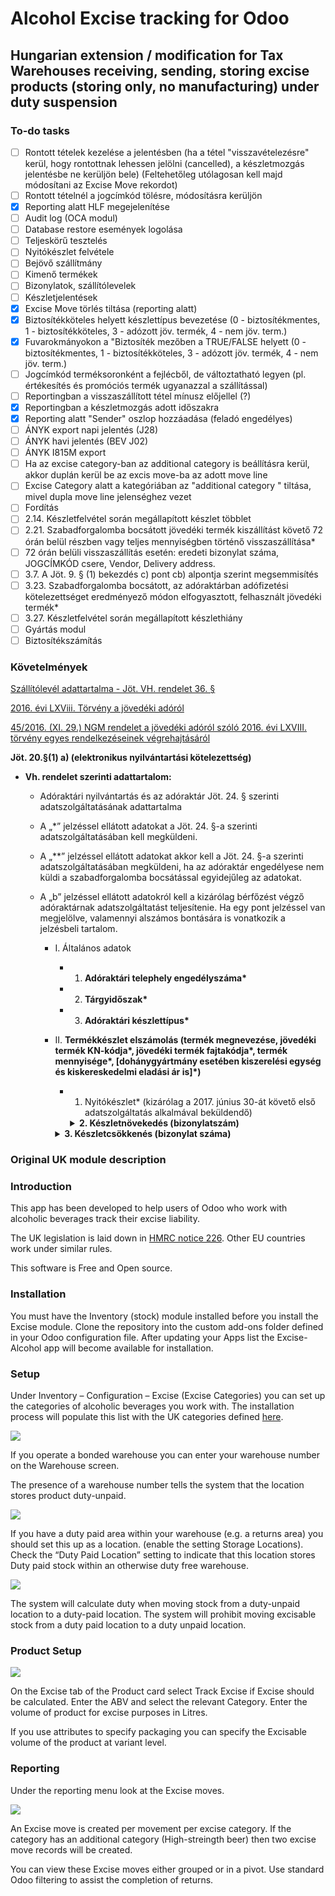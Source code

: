 # Alcohol Excise tracking for Odoo
 
## Hungarian extension / modification for Tax Warehouses receiving, sending, storing excise products (storing only, no manufacturing) under duty suspension

### To-do tasks

- [ ] Rontott tételek kezelése a jelentésben (ha a tétel "visszavételezésre" kerül, hogy rontottnak lehessen jelölni (cancelled), a készletmozgás jelentésbe ne kerüljön bele)
    (Feltehetőleg utólagosan kell majd módosítani az Excise Move rekordot)
- [ ] Rontott tételnél a jogcímkód tölésre, módosításra kerüljön
- [x] Reporting alatt HLF megejelenítése
- [ ] Audit log (OCA modul)
- [ ] Database restore események logolása
- [ ] Teljeskörű tesztelés
- [ ] Nyitókészlet felvétele
- [ ] Bejövő szállítmány
- [ ] Kimenő termékek
- [ ] Bizonylatok, szállítólevelek
- [ ] Készletjelentések
- [x] Excise Move törlés tiltása (reporting alatt)
- [x] Biztosítékköteles helyett készlettípus bevezetése (0 - biztosítékmentes, 1 - biztosítékköteles, 3 - adózott jöv. termék, 4 - nem jöv. term.)
- [x] Fuvarokmányokon a "Biztosíték mezőben a TRUE/FALSE helyett (0 - biztosítékmentes, 1 - biztosítékköteles, 3 - adózott jöv. termék, 4 - nem jöv. term.)
- [ ] Jogcímkód terméksoronként a fejlécből, de változtatható legyen (pl. értékesítés és promóciós termék ugyanazzal a szállítással)
- [ ] Reportingban a visszaszállított tétel mínusz előjellel (?)
- [x] Reportingban a készletmozgás adott időszakra
- [x] Reporting alatt "Sender" oszlop hozzáadása (feladó engedélyes)
- [ ] ÁNYK export napi jelentés (J28)
- [ ] ÁNYK havi jelentés (BEV J02)
- [ ] ÁNYK I815M export
- [ ] Ha az excise category-ban az additional category is beállításra kerül, akkor duplán kerül be az excis move-ba az adott move line
- [ ] Excise Category alatt a kategóriában az "additional category " tiltása, mivel dupla move line jelenséghez vezet
- [ ] Fordítás
- [ ] 2.14. Készletfelvétel során megállapított készlet többlet
- [ ] 2.21. Szabadforgalomba bocsátott jövedéki termék kiszállítást követő 72 órán belül részben vagy teljes mennyiségben történő visszaszállítása*
- [ ] 72 órán belüli visszaszállítás esetén: eredeti bizonylat száma, JOGCÍMKÓD csere, Vendor, Delivery address.
- [ ] 3.7. A Jöt. 9. § (1) bekezdés c) pont cb) alpontja szerint megsemmisítés
- [ ] 3.23. Szabadforgalomba bocsátott, az adóraktárban adófizetési kötelezettséget eredményező módon elfogyasztott, felhasznált jövedéki termék*
- [ ] 3.27. Készletfelvétel során megállapított készlethiány
- [ ] Gyártás modul
- [ ] Biztosítékszámítás

### Követelmények

[Szállítólevél adattartalma - Jöt. VH. rendelet 36. §](https://net.jogtar.hu/jogszabaly?docid=a1600045.ngm)
    
[2016. évi LXViii. Törvény a jövedéki adóról](https://net.jogtar.hu/jogszabaly?docid=a1600068.tv)

[45/2016. (XI. 29.) NGM rendelet a jövedéki adóról szóló 2016. évi LXVIII. törvény egyes rendelkezéseinek végrehajtásáról](https://net.jogtar.hu/jogszabaly?docid=a1600045.ngm)

__Jöt. 20.§(1) a) (elektronikus nyilvántartási kötelezettség)__

- __Vh. rendelet szerinti adattartalom:__


   - Adóraktári nyilvántartás és az adóraktár Jöt. 24. § szerinti adatszolgáltatásának adattartalma

    -   A „*” jelzéssel ellátott adatokat a Jöt. 24. §-a szerinti adatszolgáltatásában kell megküldeni.
    -   A „**” jelzéssel ellátott adatokat akkor kell a Jöt. 24. §-a szerinti adatszolgáltatásában megküldeni, ha az adóraktár engedélyese nem küldi a szabadforgalomba bocsátással egyidejűleg az adatokat.

    -   A „b” jelzéssel ellátott adatokról kell a kizárólag bérfőzést végző adóraktárnak adatszolgáltatást teljesítenie. Ha egy pont jelzéssel van megjelölve, valamennyi alszámos bontására is vonatkozik a jelzésbeli tartalom.

        -   I. Általános adatok

            -   1. __Adóraktári telephely engedélyszáma*__

            -   2. __Tárgyidőszak*__

            -   3. __Adóraktári készlettípus*__

        -   II. __Termékkészlet elszámolás (termék megnevezése, jövedéki termék KN-kódja*, jövedéki termék fajtakódja*, termék mennyisége*, [dohánygyártmány esetében kiszerelési egység és kiskereskedelmi eladási ár is]*)__

            -   1. Nyitókészlet* (kizárólag a 2017. június 30-át követő első adatszolgáltatás alkalmával beküldendő)
                <details>    
                   <summary><b>2. Készletnövekedés (bizonylatszám)</b></summary>
                    
                -   2.1. *  Előállított jövedéki termék*
                    -   2.1.1. Bioetanol esetében az alábbi bontásban
                        -   2.1.1.1. EU termelésű alapanyagból fenntarthatósági igazolással rendelkezik
                        -   2.1.1.2. EU termelésű alapanyagból fenntarthatósági igazolással nem rendelkezik
                        -   2.1.1.3. Harmadik országban termelt alapanyagból fenntarthatósági igazolással rendelkezik
                        -   2.1.1.4. Harmadik országban termelt alapanyagból fenntarthatósági igazolással nem rendelkezik

                    -   2.1.2. A Jöt. 3. § (3) bekezdés 22. pontja szerint sörnek minősülő, erjesztést követően előállított még nem késztermék
                -   2.2. Cigarettán kívüli dohánygyártmány Jöt. 77. § (3) bekezdés b) pontja szerinti zárjegy eltávolítás utáni készletre vétele*
                -   2.3. *  Előállított nem jövedéki termék és az adófizetési kötelezettség alól mentesült jövedéki termék
                    -   2.3.1. Jöt. 133. § (1) bekezdés e) pontja szerinti gyógyszer, gyógyhatású készítmény, gyógyszeranyag, intermedier*
                    -   2.3.2. Jöt. 133. § (1) bekezdés f) pontja szerinti ecet*
                    -   2.3.3. Jöt. 133. § (1) bekezdés g) pontja szerinti aroma*
                    -   2.3.4. Jöt. 133. § (1) bekezdés h) pontja szerinti csokoládé és egyéb élelmiszer*
                    -   2.3.5. Jöt. 133. § (1) bekezdés i) pontja szerinti vegyipari, kozmetikai és egyéb, nem emberi fogyasztásra szolgáló termék*
                    -   2.3.6. Jöt. 133. § (1) bekezdés k) pontja szerinti teljesen denaturált alkohol*
                    -   2.3.7. Előállított ETBE*
                    -   2.3.8. Jöt. 112. § (1) bekezdés cb) pontja szerinti termék*
                    -   2.3.9. Jövedéki termék előállításához alapanyagként szolgáló nem jövedéki termék
                -   2.4. Adófizetési kötelezettség alóli mentesülés kapcsán keletkezett, jövedéki terméknek minősülő melléktermék, hulladék
                -   2.5. Adófelfüggesztési eljárás keretében átvett jövedéki termék
                    -   2.5.1. saját adóraktárból
                    -   2.5.2. __nem saját adóraktárból__
                    -   2.5.3. __tagállamból__
                    -   2.5.4. __bejegyzett feladótól__
                    -   2.5.5. adófelfüggesztési eljárás keretében történő szállításból visszaszállított
                -   2.6. __*  Adófelfüggesztési eljárás keretében átvett csendes és habzóbor*__
                    -   2.6.1. Egyszerűsített adóraktártól
                    -   2.6.2. Kisüzemi bortermelőtől
                    -   2.6.3. Másik tagállamból a Jöt. 51. §-a szerint
                -   2.7. Adóraktárban importált jövedéki termék
                -   2.8. Légijárműből lefejtett, adóraktárba szállított repülőgép-üzemanyag*
                -   2.9. Terméktávvezeték adóraktártól vagy adóraktárnak nem minősülő csővezetékes szállításból átvett energiatermék*
                -   2.10. A Jöt. 12. § h) pontja szerinti jövedéki termék visszavétele*
                -   2.11. Bérfőzetőtől a párlat kiadása nélkül, adózatlanul megvásárolt mennyiség*
                -   2.12. __Beszerzett nem jövedéki termék__
                -   2.13. Mintaként vett, de fel nem használt termék*
                -   2.14. <span style="color:red">Készletfelvétel során megállapított készlet többlet</span>
                    -   2.14.1. az állami adó- és vámhatóság jelenlétében
                    -   2.14.2. nem az állami adó- és vámhatóság jelenlétében*
                -   2.15. Termékkészlet átvezetése biztosítékköteles készletből a Jöt. 21. § (4) bekezdés a) és b) pontja szerinti termékkészletbe (növekedés)*
                -   2.16. Termékkészlet átvezetése a Jöt. 21. § (4) bekezdés a) és b) pontja szerinti termékkészletből biztosítékköteles készletbe (növekedés)*
                -   2.17. __*  Magánfőzőtől átvett párlat*__
                -   2.18. Bérfőzetőtől átvett adózott párlat*
                -   2.19. *  Szabadforgalomból átvett*
                    -   2.19.1. az adóraktár engedélyese által belföldön szabadforgalomba bocsátott jövedéki termék
                    -   2.19.2. egyéb jövedéki termék
                -   2.20. Dohánygyártmány kiskereskedelmi eladási ár változása miatti készletátvezetése (növekedés)*
                -   2.21. <span style="color:red">Szabadforgalomba bocsátott jövedéki termék kiszállítást követő 72 órán belül részben vagy teljes mennyiségben történő visszaszállítása*</span>
                -   2.22. Adózott termék átvétele saját adóraktárból*
                -   2.23. Jövedéki termék átvezetése KN-kód vagy fajtkód változása esetén (növekedés)*
                -   2.24. *  A Jöt. 9. § (1) bekezdés a) pontja szerint értékesített jövedéki termék kiszállítást követő 72 órán belül részben vagy teljes mennyiségben történő visszaszállítása
                -   2.25. *  Adóraktárban végzett felhasználói engedélyes tevékenységből átvett termék a Jöt. 24. § (11) bekezdése szerint*
                -   2.26. *  A Jöt. 9. § (1) bekezdés n) és o) pontja és a DCA megállapodás XVI. cikke szerint kiszolgált jövedéki termék visszaszállítása*
                -   2.27. *  A Jöt. 62. § (13) bekezdése szerinti termék átvétele adófelfüggesztés alatt álló készletbe tagállamból*
                -   2.28. *  A Jöt. 62. § (13) bekezdése szerinti termék átvétele saját adóraktárból*
                -   2.29. *  Másik tagállamban szabadforgalomba bocsátott jövedéki termék átvétele
            </details>
            
            <details>
            <summary><b>3. Készletcsökkenés (bizonylat száma)</b></summary>

            - 3.1. __* Jövedéki termék előállításához felhasznált jövedéki termék*__
                - 3.1.1. __A Jöt. 3. § (3) bekezdés 22. pontja szerint sörnek minősülő, erjesztést követően előállított még nem késztermék__
            - 3.2. __Jövedéki termék vagy nem jövedéki termék előállításához alapanyagként felhasznált nem jövedéki termék__
            - 3.3. ETBE előállításához felhasznált jövedéki termék*
            - 3.4. A Jöt. 9. § (1) bekezdés a) pontja szerint értékesített jövedéki termék*
            - 3.5. A Jöt. 9. § (1) bekezdés b) pontja szerint átadott jövedéki termék*
            - 3.6. A Jöt. 9. § (1) bekezdés c) pont ca) alpontja szerinti célra a mintavételi szabályzat szerint vett minta (helye, időpontja, célja)
                - 3.6.1. az állami adó- és vámhatóság jelenlétében
                - 3.6.2. nem az állami adó- és vámhatóság jelenlétében*
            - 3.7. <span style="color:red">A Jöt. 9. § (1) bekezdés c) pont cb) alpontja szerint megsemmisítés</span>
                - 3.7.1. az állami adó- és vámhatóság jelenlétében
                    - 3.7.1.1. adóraktárból elszállítás révén
                    - 3.7.1.2. adóraktárban
                - 3.7.2. nem az állami adó- és vámhatóság jelenlétében*
                    - 3.7.2.1. adóraktárból elszállítás révén
                    - 3.7.2.2. adóraktárban
            - 3.8. Cigarettán kívüli dohánygyártmányok Jöt. 77. § (3) bekezdés b) pontja szerinti zárjegy eltávolítást követő kivezetése az adózott készletből*
            - 3.9. * A Jöt. 9. § (1) bekezdés e) és f) pontja szerint jövedéki termék olyan károsodása, amelyet az állami adó- és vámhatóság teljes megsemmisülésként vagy helyrehozhatatlan károsodásként elismert (időpont, mód/körülmények, kárenyhítés érdekében tett intézkedés), a Jöt. 9. § (4) bekezdés b) pontja szerint elismert mennyiségű hiány kivételével
            - 3.10. A Jöt. 112. § (1) bekezdés a) pontja szerint jövedéki termék kiszolgálása*
            - 3.11. A Jöt. 112. § (1) bekezdés b) pontja szerint jövedéki termék kiszolgálása*
            - 3.12. A Jöt. 112. § (1) bekezdés c) pont ca) alpontja szerint felhasznált jövedéki termék*
            - 3.13. A Jöt. 112. § (1) bekezdés c) pont cb) alpontja szerint felhasznált jövedéki termék*
            - 3.14. A Jöt. 112. § (1) bekezdés c) pont cc) alpontja szerint felhasznált jövedéki termék*
            - 3.15. A Jöt. 133. § (1) bekezdés e) pontja szerint felhasznált jövedéki termék gyógyszer, gyógyhatású készítmény, gyógyszeranyag, intermedier előállításához*
            - 3.16. A Jöt. 133. § (1) bekezdés f) pontja szerinti felhasznált jövedéki termék ecet előállításához*
            - 3.17. A Jöt. 133. § (1) bekezdés g) pontja szerint felhasznált jövedéki termék aroma előállításához*
            - 3.18. A Jöt. 133. § (1) bekezdés h) pontja szerint felhasznált jövedéki termék csokoládé és egyéb élelmiszer előállításhoz*
            - 3.19. A Jöt. 133. § (1) bekezdés i) pontja szerint felhasznált jövedéki termék vegyipari, kozmetikai és egyéb, nem emberi fogyasztásra szolgáló termék előállításához*
            - 3.20. A Jöt. 133. § (1) bekezdés k) és m) pontja szerint felhasznált jövedéki termék teljesen denaturált alkohol előállításához*
            - 3.21. Terméktávvezeték adóraktárnak vagy adóraktárnak nem minősülő csővezetékes szállításnál adófelfüggesztési eljárás keretében átadott energiatermék*
            - 3.22. __Szabadforgalomba bocsátott jövedéki termék**__
                - 3.22.1. magánszemély részére
                - 3.22.2. jövedéki engedélyes kereskedő részére (az átvevő neve, címe, engedélyszáma, adószáma, bizonylat száma)
                - 3.22.3. jövedéki kiskereskedő részére (az átvevő neve, címe, adószáma, bizonylat száma)
                - 3.22.4. * más tagállamba
                - 3.22.5. felhasználói engedélyes részére (az átvevő neve, címe, adószáma, engedélyszáma, bizonylat száma)
                - 3.22.6. nyilvántartásba vett felhasználó részére (az átvevő neve, címe, adószáma, bizonylat száma)
                - 3.22.7. dohány-kiskereskedelmi ellátó részére (az átvevő neve, címe, adószáma, engedélyszáma, bizonylat száma)
                - 3.22.8. * 5 liternél vagy 5 kilogrammnál nagyobb kiszerelésű egyéb ellenőrzött ásványolaj Jöt. 7. § (1) bekezdés f) pontja szerinti értékesítése vagy szállítása (az átvevő neve, címe, adószáma, bizonylat száma)
                - 3.22.9. kisüzemi bortermelő részére (az átvevő neve, címe, adószáma, bizonylat száma)
                - 3.22.10. légiutas-ellátási tevékenységre (az átvevő neve, címe, adószáma, bizonylat száma)
                - 3.22.11. 5 liter vagy 5 kilogramm vagy annál kisebb kiszerelésű egyéb ellenőrzött ásványolaj kiszállítása (bizonylat száma, engedélyes esetén az engedélyszám, magánszemélyt kivéve az átvevő neve, címe, adószáma)
                - 3.22.12. egyéb személy részére (az átvevő neve, címe, adószáma, bizonylat száma)
                - 3.22.13. * Tagállamba, harmadik országba történő kiszállítás céljából, zárjegy nélkül a Jöt. 62. § (13) bekezdése szerinti termék
            - 3.23. <span style="color:red">Szabadforgalomba bocsátott, az adóraktárban adófizetési kötelezettséget eredményező módon elfogyasztott, felhasznált jövedéki termék*</span>
            - 3.24. __Adófelfüggesztési eljárás keretében feladott jövedéki termék__
                - 3.24.1. saját adóraktárba
                - 3.24.2. nem saját adóraktárba
                - 3.24.3. tagállamba
                - 3.24.4. harmadik országba
                - 3.24.5. másik tagállamba diplomáciai és konzuli képviselet és annak tagjai részére
                - 3.24.6. másik tagállamba nemzetközi szervezet és annak tagjai részére
                - 3.24.7. másik tagállamba Észak-atlanti Szerződésben részes állam fegyveres erői, polgári állománya és étterme, kantinja részére
                - 3.24.8. * másik tagállamba a tagállam közös biztonság- és védelempolitika keretében folytatott uniós tevékenység végrehajtása céljából végzett védelmi feladat ellátásában részt vevő fegyveres erői, polgári állománya és étterme, kantinja részére
            - 3.25. Termékkészlet-átvezetés biztosítékköteles készletből a Jöt. 21. § (4) bekezdés a) és b) pontja szerinti termékkészletbe (csökkenés)*
            - 3.26. Termékkészlet átvezetés a Jöt. 21. § (4) bekezdés a) és b) pontja szerinti termékkészletből biztosítékköteles készletbe (csökkenés)*
            - 3.27. <span style="color:red">Készletfelvétel során megállapított készlethiány
                - 3.27.1. az állami adó- és vámhatóság jelenlétében
                    - 3.27.1.1. adóköteles hiány
                    - 3.27.1.2. nem adóköteles hiány
                - 3.27.2. nem az állami adó- és vámhatóság jelenlétében*
                    - 3.27.2.1. adóköteles hiány
                    - 3.27.2.2. nem adóköteles hiány<span>
            - 3.28. Adófizetési kötelezettség alóli mentesülés kapcsán keletkezett, jövedéki terméknek minősülő melléktermék, hulladék
                - 3.28.1. felhasználása termék előállításhoz
                - 3.28.2. megsemmisítése
                - 3.28.3. feladása, átadása
            - 3.29. Dohánygyártmány kiskereskedelmi eladási ár változása miatti készletátvezetése (csökkenés)*
            - 3.30. Adózott termék átadása saját adóraktár részére*
            - 3.31. @Jövedéki termék átvezetése KN-kód vagy fajtakód változása esetén (csökkenés)*</span>
            - 3.32. * A Jöt. 9. § (1) bekezdés n) és o) pontja és a DCA megállapodás XVI. cikke szerint jövedéki termék kiszolgálása**
            - 3.33. * Adóraktárban végzett felhasználói engedélyes tevékenységhez kiadott termék a Jöt. 24. § (11) bekezdése szerint*
            - 3.34. *
            - 3.35. * A Jöt. 62. § (13) bekezdése szerinti termék feladása saját adóraktár részére*
            - 3.36. * Adóraktárban a Jöt. 3. § (3) bekezdés 1. pontja szerinti alkoholmentesítéssel előállított csendes bor feladása egyszerűsített adóraktár vagy kisüzemi bortermelő részére*
            - 3.37. * A Jöt. 67. § (1b) bekezdése szerinti jövedéki termék továbbforgalmazása
                - 3.37.1. tagállamba
                - 3.37.2. harmadik országba*
                - 3.37.3. belföldre**
            - 3.38. * Csővezetékes szállítás keretében az adóraktárban feladott jövedéki termék harmadik országba*
            </details>
            


 ### Original UK module description
 ### Introduction

This app has been developed to help users of Odoo who work with alcoholic beverages track their excise liability.

The UK legislation is laid down in [HMRC notice 226](https://www.gov.uk/government/publications/excise-notice-226-beer-duty/excise-notice-226-beer-duty--2). Other EU countries work under similar rules.

This software is Free and Open source.
### Installation

You must have the Inventory (stock) module installed before you install the Excise module. Clone the repository into the custom add-ons folder defined in your Odoo configuration file. After updating your Apps list the Excise-Alcohol app will become available for installation.

  

### Setup

Under Inventory – Configuration – Excise (Excise Categories) you can set up the categories of alcoholic beverages you work with. The installation process will populate this list with the UK categories defined [here](https://www.gov.uk/government/publications/rates-and-allowance-excise-duty-alcohol-duty/alcohol-duty-rates-from-24-march-2014).

  

![](https://kodoo.co.uk/web/image/1265/1.png)  

  

If you operate a bonded warehouse you can enter your warehouse number on the Warehouse screen.

The presence of a warehouse number tells the system that the location stores product duty-unpaid.

![](https://kodoo.co.uk/web/image/1266/2.png)  

  

If you have a duty paid area within your warehouse (e.g. a returns area) you should set this up as a location. (enable the setting Storage Locations). Check the “Duty Paid Location” setting to indicate that this location stores Duty paid stock within an otherwise duty free warehouse.

![](https://kodoo.co.uk/web/image/1267/3.png)  

  

The system will calculate duty when moving stock from a duty-unpaid location to a duty-paid location. The system will prohibit moving excisable stock from a duty paid location to a duty unpaid location.

  

### Product Setup

![](https://kodoo.co.uk/web/image/1268/4.png)  
  

On the Excise tab of the Product card select Track Excise if Excise should be calculated. Enter the ABV and select the relevant Category. Enter the volume of product for excise purposes in Litres.

If you use attributes to specify packaging you can specify the Excisable volume of the product at variant level.

### Reporting

Under the reporting menu look at the Excise moves.

![](https://kodoo.co.uk/web/image/1269/5.png)  

An Excise move is created per movement per excise category. If the category has an additional category (High-streingth beer) then two excise move records will be created.

You can view these Excise moves either grouped or in a pivot. Use standard Odoo filtering to assist the completion of returns.
